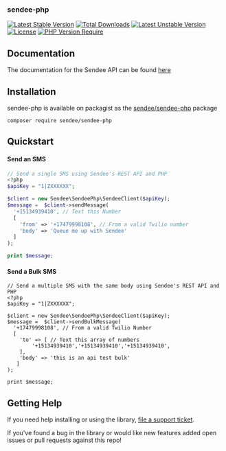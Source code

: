 ### sendee-php
[![Latest Stable Version](http://poser.pugx.org/sendee/sendee-php/v)](https://packagist.org/packages/sendee/sendee-php) [![Total Downloads](http://poser.pugx.org/sendee/sendee-php/downloads)](https://packagist.org/packages/sendee/sendee-php) [![Latest Unstable Version](http://poser.pugx.org/sendee/sendee-php/v/unstable)](https://packagist.org/packages/sendee/sendee-php) [![License](http://poser.pugx.org/sendee/sendee-php/license)](https://packagist.org/packages/sendee/sendee-php) [![PHP Version Require](http://poser.pugx.org/sendee/sendee-php/require/php)](https://packagist.org/packages/sendee/sendee-php)

## Documentation
The documentation for the Sendee API can be found [here](https://docs.gosendee.com/sendee-api-docs)

## Installation
sendee-php is available on packagist as the [sendee/sendee-php](https://packagist.org/packages/sendee/sendee-php) package

```
composer require sendee/sendee-php
```

## Quickstart

#### Send an SMS

```php
// Send a single SMS using Sendee's REST API and PHP
<?php
$apiKey = "1|ZXXXXXX";

$client = new Sendee\SendeePhp\SendeeClient($apiKey);
$message =  $client->sendMessage(
  '+15134939410', // Text this Number
  [
    'from' => '+17479998108', // From a valid Twilio number
    'body' => 'Queue me up with Sendee'
  ]
);

print $message;

```

#### Send a Bulk SMS

```
// Send a multiple SMS with the same body using Sendee's REST API and PHP
<?php
$apiKey = "1|ZXXXXXX";

$client = new Sendee\SendeePhp\SendeeClient($apiKey);
$message =  $client->sendBulkMessage(
  '+17479998108', // From a valid Twilio Number
  [
    'to' => [ // Text this array of numbers
        '+15134939410','+15134939410','+15134939410',
    ],
    'body' => 'this is an api test bulk'
   ]
);

print $message;
```

## Getting Help

If you need help installing or using the library, [file a support ticket](https://gosendee.com/support).

If you've found a bug in the library or would like new features added open issues or pull requests against this repo!